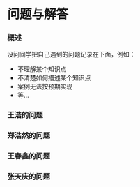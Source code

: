 # 问题与解答

### 概述

没问同学把自己遇到的问题记录在下面，例如：

* 不理解某个知识点
* 不清楚如何描述某个知识点
* 案例无法按预期实现
* 等...

### 王浩的问题

### 郑浩然的问题

### 王春鑫的问题

### 张天庆的问题